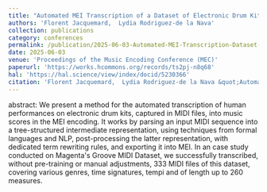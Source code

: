 ```yaml
---
title: "Automated MEI Transcription of a Dataset of Electronic Drum Kit Recordings"
authors: 'Florent Jacquemard,  Lydia Rodriguez-de la Nava'
collection: publications
category: conferences
permalink: /publication/2025-06-03-Automated-MEI-Transcription-Dataset-of-Electronic-Drum-Kit-Recordings
date: 2025-06-03
venue: 'Proceedings of the Music Encoding Conference (MEC)'
paperurl: 'https://works.hcommons.org/records/ts2pj-n8q68'
hal: 'https://hal.science/view/index/docid/5230366'
citation: 'Florent Jacquemard,  Lydia Rodriguez-de la Nava &quot;Automated MEI Transcription of a Dataset of Electronic Drum Kit Recordings&quot; In proceedings of the Music Encoding Conference (MEC), 2025.'
---
```


abstract: 
We present a method for the automated transcription of human performances on electronic drum kits, captured in MIDI files, into music scores in the MEI encoding. It works by parsing an input MIDI sequence into a tree-structured intermediate representation, using techniques from formal languages and NLP, post-processing the latter representation, with dedicated term rewriting rules, and exporting it into MEI. In an case study conducted on Magenta's Groove MIDI Dataset, we successfully transcribed, without pre-training or manual adjustments, 333 MIDI files of this dataset, covering various genres, time signatures, tempi and of length up to 260 measures.